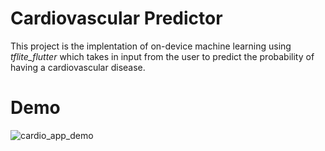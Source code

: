 # Cardiovascular Predictor 

This project is the implentation of on-device machine learning using *tflite_flutter* which takes in input from the user to predict the probability of having a cardiovascular disease.

# Demo
![cardio_app_demo](https://user-images.githubusercontent.com/42701343/212425392-db40f736-5a59-4eac-9939-adc852af0941.gif)
